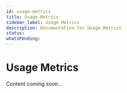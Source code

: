 ```yaml
---
id: usage-metrics
title: Usage Metrics
sidebar_label: Usage Metrics
description: Documentation for Usage Metrics
status: 
whatsPending: 
---
```


# Usage Metrics

Content coming soon...

